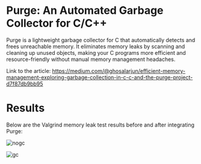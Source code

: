 # Purge: An Automated Garbage Collector for C/C++
Purge is a lightweight garbage collector for C that automatically detects and frees unreachable memory. It eliminates memory leaks by scanning and cleaning up unused objects, making your C programs more efficient and resource-friendly without manual memory management headaches.

Link to the article: https://medium.com/@ghosalarjun/efficient-memory-management-exploring-garbage-collection-in-c-c-and-the-purge-project-d7f87db9bb95

# Results
Below are the Valgrind memory leak test results before and after integrating Purge:

![nogc](https://github.com/user-attachments/assets/abfcb88d-6c0e-4473-a956-073054691652)

![gc](https://github.com/user-attachments/assets/4bcce11a-0198-4da1-a7f7-82e624c80c94)
